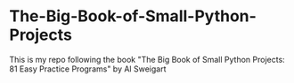 # The-Big-Book-of-Small-Python-Projects
This is my repo following the book "The Big Book of Small Python Projects: 81 Easy Practice Programs" by Al Sweigart
